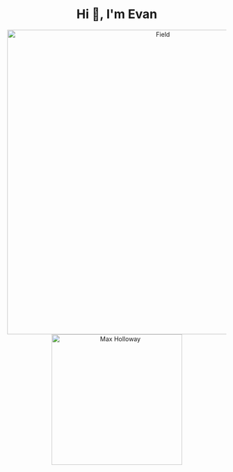 <h1 align="center">Hi 👋, I'm Evan</h1>
<div align="center">
  <img src="https://github.com/Evan-Ferreira/Evan-Ferreira/assets/132397646/c198173f-7f2c-48ad-a961-3caa918017a3" alt="Field" width="700" />
</div>
<div align="center">
  <img src="https://github.com/Evan-Ferreira/Evan-Ferreira/assets/132397646/a7b818ef-e771-454e-bbc8-83dab6d40c24" alt="Max Holloway" width="300" />
</div>
